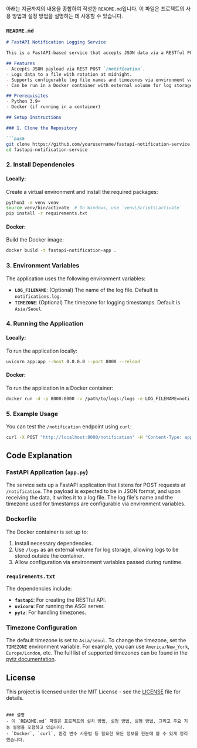 아래는 지금까지의 내용을 종합하여 작성한 `README.md`입니다. 이 파일은 프로젝트의 사용 방법과 설정 방법을 설명하는 데 사용할 수 있습니다.

### `README.md`

```markdown
# FastAPI Notification Logging Service

This is a FastAPI-based service that accepts JSON data via a RESTful POST endpoint (`/notification`) and logs the data to a file. The log file name and timezone can be configured via environment variables.

## Features
- Accepts JSON payload via REST POST `/notification`.
- Logs data to a file with rotation at midnight.
- Supports configurable log file names and timezones via environment variables.
- Can be run in a Docker container with external volume for log storage.

## Prerequisites
- Python 3.9+
- Docker (if running in a container)

## Setup Instructions

### 1. Clone the Repository

```bash
git clone https://github.com/yourusername/fastapi-notification-service.git
cd fastapi-notification-service
```

### 2. Install Dependencies

#### Locally:
Create a virtual environment and install the required packages:

```bash
python3 -m venv venv
source venv/bin/activate  # On Windows, use `venv\Scripts\activate`
pip install -r requirements.txt
```

#### Docker:
Build the Docker image:

```bash
docker build -t fastapi-notification-app .
```

### 3. Environment Variables

The application uses the following environment variables:

- **`LOG_FILENAME`**: (Optional) The name of the log file. Default is `notifications.log`.
- **`TIMEZONE`**: (Optional) The timezone for logging timestamps. Default is `Asia/Seoul`.

### 4. Running the Application

#### Locally:
To run the application locally:

```bash
uvicorn app:app --host 0.0.0.0 --port 8000 --reload
```

#### Docker:
To run the application in a Docker container:

```bash
docker run -d -p 8000:8000 -v /path/to/logs:/logs -e LOG_FILENAME=noti.log -e TIMEZONE=Asia/Seoul fastapi-notification-app
```

### 5. Example Usage

You can test the `/notification` endpoint using `curl`:

```bash
curl -X POST "http://localhost:8000/notification" -H "Content-Type: application/json" -d '{"message": "Test notification", "type": "info"}'
```

## Code Explanation

### FastAPI Application (`app.py`)

The service sets up a FastAPI application that listens for POST requests at `/notification`. The payload is expected to be in JSON format, and upon receiving the data, it writes it to a log file. The log file's name and the timezone used for timestamps are configurable via environment variables.

### Dockerfile

The Docker container is set up to:
1. Install necessary dependencies.
2. Use `/logs` as an external volume for log storage, allowing logs to be stored outside the container.
3. Allow configuration via environment variables passed during runtime.

### `requirements.txt`

The dependencies include:
- **`fastapi`**: For creating the RESTful API.
- **`uvicorn`**: For running the ASGI server.
- **`pytz`**: For handling timezones.

### Timezone Configuration

The default timezone is set to `Asia/Seoul`. To change the timezone, set the `TIMEZONE` environment variable. For example, you can use `America/New_York`, `Europe/London`, etc. The full list of supported timezones can be found in the [pytz documentation](https://pythonhosted.org/pytz/).

## License

This project is licensed under the MIT License - see the [LICENSE](LICENSE) file for details.
```

### 설명
- 이 `README.md` 파일은 프로젝트의 설치 방법, 설정 방법, 실행 방법, 그리고 주요 기능 설명을 포함하고 있습니다.
- `Docker`, `curl`, 환경 변수 사용법 등 필요한 모든 정보를 한눈에 볼 수 있게 정리했습니다.